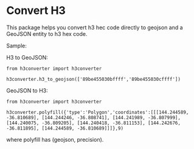# Convert H3

This package helps you convert h3 hec code directly to geojson and a GeoJSON entity to h3 hex code.

Sample:

H3 to GeoJSON:

`from h3converter import h3converter`

`h3converter.h3_to_geojson(['89be455030bffff','89be455030cffff'])`

GeoJSON to H3:

`from h3converter import h3converter`

`h3converter.polyfill({'type':'Polygon','coordinates':[[[144.244589, -36.810689], [144.244246, -36.808741], [144.241989, -36.807999], [144.240075, -36.809205], [144.240418, -36.811153], [144.242676, -36.811895], [144.244589, -36.810689]]]},9)`

where polyfill has (geojson, precision).
